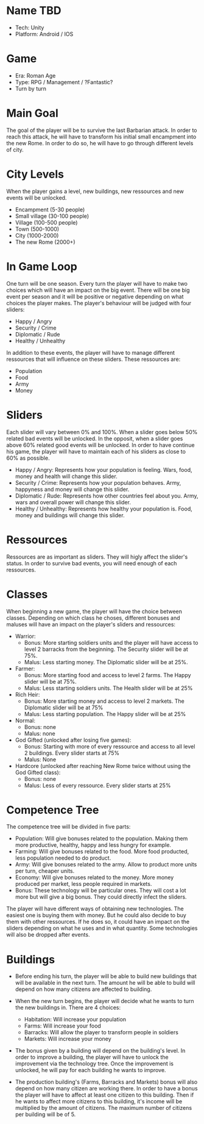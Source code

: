# Name TBD
  - Tech: Unity
  - Platform: Android / IOS

# Game
  - Era: Roman Age
  - Type: RPG / Management / ?Fantastic?
  - Turn by turn
  
# Main Goal
The goal of the player will be to survive the last Barbarian attack. In order to reach this attack, he will have to transform his initial small encampment into the new Rome. In order to do so, he will have to go through different levels of city.
  
# City Levels
When the player gains a level, new buildings, new ressources and new events will be unlocked.
  - Encampment (5-30 people)
  - Small village (30-100 people)
  - Village (100-500 people)
  - Town (500-1000)
  - City (1000-2000)
  - The new Rome (2000+)
    
# In Game Loop
One turn will be one season. Every turn the player will have to make two choices which will have an impact on the big event. There will be one big event per season and it will be positive or negative depending on what choices the player makes. The player's behaviour will be judged with four sliders:
  - Happy / Angry
  - Security / Crime
  - Diplomatic / Rude
  - Healthy / Unhealthy
  
In addition to these events, the player will have to manage different ressources that will influence on these sliders. These ressources are:
  - Population
  - Food
  - Army
  - Money
  
# Sliders
Each slider will vary between 0% and 100%. When a slider goes below 50% related bad events will be unlocked. In the opposit, when a slider goes above 60% related good events will be unlocked. In order to have continue his game, the player will have to maintain each of his sliders as close to 60% as possible.
- Happy / Angry: Represents how your population is feeling. Wars, food, money and health will change this slider.
- Security / Crime: Represents how your population behaves. Army, happyness and money will change this slider.
- Diplomatic / Rude: Represents how other countries feel about you. Army, wars and overall power will change this slider.
- Healthy / Unhealthy: Represents how healthy your population is. Food, money and buildings will change this slider.

# Ressources
Ressources are as important as sliders. They will higly affect the slider's status. In order to survive bad events, you will need enough of each ressources. 

# Classes
When beginning a new game, the player will have the choice between classes. Depending on which class he choses, different bonuses and maluses will have an impact on the player's sliders and ressources:
  - Warrior:
    - Bonus: More starting soldiers units and the player will have access to level 2 barracks from the beginning. The Security slider       will be at 75%.
    - Malus: Less starting money. The Diplomatic slider will be at 25%.
  - Farmer: 
    - Bonus: More starting food and access to level 2 farms. The Happy slider will be at 75%.
    - Malus: Less starting soldiers units. The Health slider will be at 25%
  - Rich Heir:
    - Bonus: More starting money and access to level 2 markets. The Diplomatic slider will be at 75%
    - Malus: Less starting population. The Happy slider will be at 25%
  - Normal:
    - Bonus: none
    - Malus: none
  - God Gifted (unlocked after losing five games):
    - Bonus: Starting with more of every ressource and access to all level 2 buildings. Every slider starts at 75%
    - Malus: None
  - Hardcore (unlocked after reaching New Rome twice without using the God Gifted class):
    - Bonus: none
    - Malus: Less of every ressource. Every slider starts at 25%
  
# Competence Tree
The competence tree will be divided in five parts:
  - Population: Will give bonuses related to the population. Making them more productive, healthy, happy and less hungry for example.
  - Farming: Will give bonuses related to the food. More food producted, less population needed to do product.
  - Army: Will give bonuses related to the army. Allow to product more units per turn, cheaper units.
  - Economy: Will give bonuses related to the money. More money produced per market, less people required in markets.
  - Bonus: These technology will be particular ones. They will cost a lot more but will give a big bonus. They could directly infect the   sliders.
  
The player will have different ways of obtaining new technologies. The easiest one is buying them with money. But he could also decide to buy them with other ressources. If he does so, it could have an impact on the sliders depending on what he uses and in what quantity. Some technologies will also be dropped after events.
  
# Buildings
- Before ending his turn, the player will be able to build new buildings that will be available in the next turn. The amount he will be able to build will depend on how many citizens are affected to building.

- When the new turn begins, the player will decide what he wants to turn the new buildings in. There are 4 choices:
  - Habitation: Will increase your population
  - Farms: Will increase your food
  - Barracks: Will allow the player to transform people in soldiers
  - Markets: Will increase your money
  
- The bonus given by a building will depend on the building's level. In order to improve a building, the player will have to unlock the   improvement via the technology tree. Once the improvement is unlocked, he will pay for each building he wants to improve.

- The production building's (Farms, Barracks and Markets) bonus will also depend on how many citizen are working there. In order to have   a bonus the player will have to affect at least one citizen to this building. Then if he wants to affect more citizens to this           building, it's income will be multiplied by the amount of citizens. The maximum number of citizens per building will be of 5.
